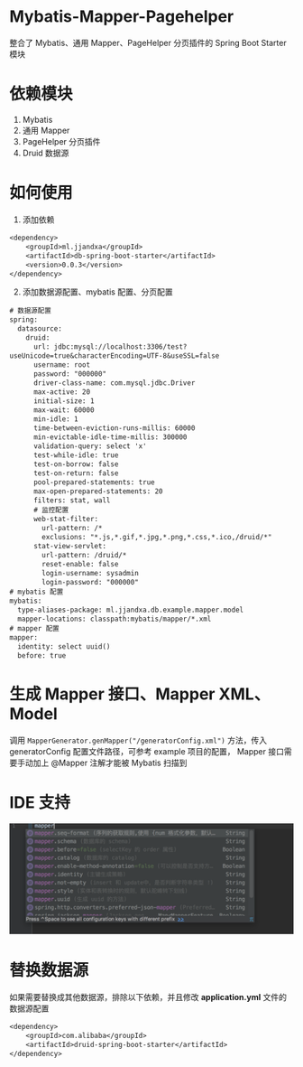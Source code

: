 # Mybatis-Mapper-Pagehelper
整合了 Mybatis、通用 Mapper、PageHelper 分页插件的 Spring Boot Starter 模块
# 依赖模块
1. Mybatis
2. 通用 Mapper
3. PageHelper 分页插件
4. Druid 数据源
# 如何使用
1. 添加依赖
```
<dependency>
    <groupId>ml.jjandxa</groupId>
    <artifactId>db-spring-boot-starter</artifactId>
    <version>0.0.3</version>
</dependency>
```
2. 添加数据源配置、mybatis 配置、分页配置
```
# 数据源配置
spring:
  datasource:
    druid:
      url: jdbc:mysql://localhost:3306/test?useUnicode=true&characterEncoding=UTF-8&useSSL=false
      username: root
      password: "000000"
      driver-class-name: com.mysql.jdbc.Driver
      max-active: 20
      initial-size: 1
      max-wait: 60000
      min-idle: 1
      time-between-eviction-runs-millis: 60000
      min-evictable-idle-time-millis: 300000
      validation-query: select 'x'
      test-while-idle: true
      test-on-borrow: false
      test-on-return: false
      pool-prepared-statements: true
      max-open-prepared-statements: 20
      filters: stat, wall
      # 监控配置
      web-stat-filter:
        url-pattern: /*
        exclusions: "*.js,*.gif,*.jpg,*.png,*.css,*.ico,/druid/*"
      stat-view-servlet:
        url-pattern: /druid/*
        reset-enable: false
        login-username: sysadmin
        login-password: "000000"
# mybatis 配置
mybatis:
  type-aliases-package: ml.jjandxa.db.example.mapper.model
  mapper-locations: classpath:mybatis/mapper/*.xml
# mapper 配置
mapper:
  identity: select uuid()
  before: true
```
# 生成 Mapper 接口、Mapper XML、Model
调用 `MapperGenerator.genMapper("/generatorConfig.xml")` 方法，传入 generatorConfig 配置文件路径，可参考 example 项目的配置，
Mapper 接口需要手动加上 @Mapper 注解才能被 Mybatis 扫描到
# IDE 支持
![](db-spring-boot-example/src/main/resources/1.png)
# 替换数据源
如果需要替换成其他数据源，排除以下依赖，并且修改 **application.yml** 文件的数据源配置
```
<dependency>
    <groupId>com.alibaba</groupId>
    <artifactId>druid-spring-boot-starter</artifactId>
</dependency>
```